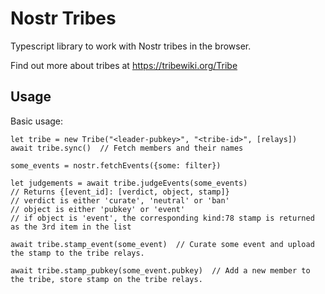# Nostr Tribes

Typescript library to work with Nostr tribes in the browser.

Find out more about tribes at https://tribewiki.org/Tribe

## Usage

Basic usage:
```
let tribe = new Tribe("<leader-pubkey>", "<tribe-id>", [relays])
await tribe.sync()  // Fetch members and their names

some_events = nostr.fetchEvents({some: filter})

let judgements = await tribe.judgeEvents(some_events)
// Returns {[event_id]: [verdict, object, stamp]}
// verdict is either 'curate', 'neutral' or 'ban'
// object is either 'pubkey' or 'event'
// if object is 'event', the corresponding kind:78 stamp is returned as the 3rd item in the list

await tribe.stamp_event(some_event)  // Curate some event and upload the stamp to the tribe relays.

await tribe.stamp_pubkey(some_event.pubkey)  // Add a new member to the tribe, store stamp on the tribe relays.
```
